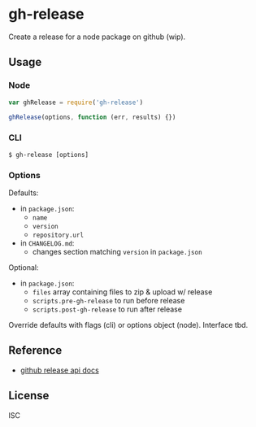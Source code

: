 # gh-release

Create a release for a node package on github (wip).

## Usage

### Node

```js
var ghRelease = require('gh-release')

ghRelease(options, function (err, results) {})
```

### CLI

```shell
$ gh-release [options]
```

### Options

Defaults:

* in `package.json`:
  * `name`
  * `version`
  * `repository.url`
* in `CHANGELOG.md`:
  * changes section matching `version` in `package.json`

Optional:

* in `package.json`:
  * `files` array containing files to zip & upload w/ release
  * `scripts.pre-gh-release` to run before release
  * `scripts.post-gh-release` to run after release

Override defaults with flags (cli) or options object (node). Interface tbd.

## Reference

* [github release api docs](https://developer.github.com/v3/repos/releases/)

## License

ISC
